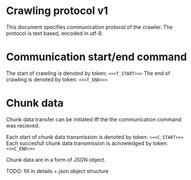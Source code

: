 # Crawling protocol v1

This document specifies communication protocol of the crawler.
The protocol is text based, encoded in utf-8.

<!--Each data chunk(the command or data itself) is send on separate line.-->

# Communication start/end command
The start of crawling is denoted by token: `<<<T_START>>>`
The end of crawling is denoted by token: `<<<T_END>>>`


# Chunk data
Chunk data transfer can be initiated iff the the communication command was recieved.

Each start of chunk data transmission is denoted by token: `<<<C_START>>>`
Each succesfull chunk data transmission is acnowledged by token: `<<<C_END>>>`

Chunk data are in a form of JSON object.

TODO: fill in details + json object structure










